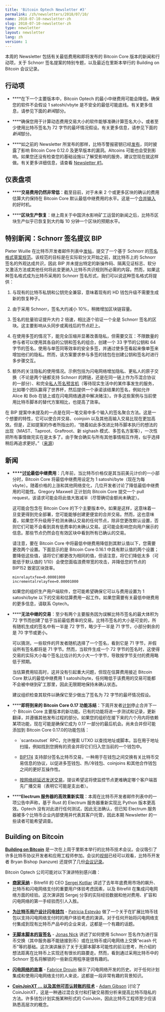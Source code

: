 ```yaml
---
title: 'Bitcoin Optech Newsletter #3'
permalink: /zh/newsletters/2018/07/10/
name: 2018-07-10-newsletter-zh
slug: 2018-07-10-newsletter-zh
type: newsletter
layout: newsletter
lang: zh
version: 1
---
```

本周的 Newsletter 包括有关最低费用和即将发布的 Bitcoin Core 版本的新闻和行动项，关于 Schnorr 签名提案的特别专题，以及最近在里斯本举行的 Building on Bitcoin 会议记录。

## 行动项

- **<!--bitcoin-core-minimum-relay-fee-->**在下一个主要版本中，Bitcoin Optech 的最小中继费用可能会降低。确保您的软件不会假设 1 satoshi/vbyte 是不安全的最低可能底线。有关更多信息，请参见下面的*新闻*部分。

- **<!--ensure-your-software-->**确保您用于计算动态费用交易大小的软件能够准确计算签名大小，或者至少使用比特币签名为 72 字节的最坏情况假设。有关更多信息，请参见下面的*新闻*部分。

- **<!--as-previous-newsletters-->**如之前的 Newsletter 所宣布的那样，比特币警报密钥已经[发布][alert released]，同时披露了影响 Bitcoin Core 0.12.0 及更早版本的漏洞。Altcoins 可能也会受到影响。如果您还没有检查您的基础设施以了解受影响的服务，建议您现在就这样做。有关更多详细信息，请查看 [Newsletter #1][newsletter #1]。

[alert released]: https://lists.linuxfoundation.org/pipermail/bitcoin-dev/2018-July/016189.html
[newsletter #1]: /zh/newsletters/2018/06/26/

## 仪表盘项

- **<!--transaction-fees-remain-very-low-->****交易费用仍然非常低**：截至目前，对于未来 2 个或更多区块的确认的费用估算大约保持在 Bitcoin Core 默认最低中继费用的水平。这是一个[合并输入][consolidate inputs]的好时机。

[consolidate inputs]: https://en.bitcoin.it/wiki/Techniques_to_reduce_transaction_fees#Consolidation

- **<!--block-production-recovery-->****区块生产恢复**：继上周关于中国洪水影响矿工运营的新闻之后，比特币区块生产似乎已恢复到大约每 10 分钟一个区块的预期水平。

## 特别新闻：Schnorr 签名提议 BIP

Pieter Wuille 在比特币开发者邮件列表中[发帖][schnorr post]，提交了一个基于 Schnorr 的[签名格式草案规范][schnorr draft]。该规范的目标是在实际软分叉开始之前，就比特币上的 Schnorr 签名的外观达成共识，因此 BIP 并未提出特定的新操作码、隔离见证标志、软分叉激活方法或其他任何将此变更纳入比特币共识规则所必需的内容。然而，如果这种签名格式成为比特币采用的 Schnorr 签名形式，我们可以说这种签名格式将提供：

[schnorr post]: https://lists.linuxfoundation.org/pipermail/bitcoin-dev/2018-July/016203.html
[schnorr draft]: https://github.com/sipa/bips/blob/bip-schnorr/bip-schnorr.mediawiki

1. 与现有的比特币私钥和公钥完全兼容，意味着现有的 HD 钱包升级不需要生成新的恢复种子。

2. 由于采用 Schnorr，签名大约减小 10%，稍微增加区块链容量。

3. 签名的批量验证提升大约 2 倍速，相比逐个验证一个全是  Schnorr 签名的区块。这主要影响从头同步或离线后的节点赶上。

4. 在使用多签的情况下，能完全压缩并显著改善隐私，但需要交互：不限数量的参与者可以使用其各自的公钥和签名的组合，创建一个 33 字节的公钥和 64 字节的签名，使用与单签同等效率的安全多签，并通过使多签看起来像单签来增加他们的隐私。然而，该方案要求参与多签的钱包在创建公钥和签名时进行多步骤交互。

5. 额外的关注隐私的使用情况。示例包括为闪电网络增加隐私、更私人的原子交换（不论是两个链都支持 Schnorr 的跨链，还是在同一链上作为币混合协议的一部分）、和完全[私人签名预言机][dlc]（等待现实生活中的某件事发生的服务，比如哪个团队赢得了世界杯，然后提供一个承诺该结果的签名，例如允许 Alice 和 Bob 在链上或在闪电网络通道中解决赌注）。许多这些案例与当前使用比特币脚本的替代方案相比，也提高了效率。

[dlc]: https://adiabat.github.io/dlc.pdf

在 BIP 提案中未提及的一点是在同一笔交易中多个输入的签名聚合方法。这是一个想要的特性，它可以使合并交易、coinjoin 以及其他高输入交易比现在更加高效。但是，正如提案的作者所指出的，“随着如此多改进比特币脚本执行的想法的出现（MAST、Taproot、Graftroot、新 sighash 模式、多签名方案等），一次性把所有事情做完实在是太多了。由于聚合确实与所有其他事情相互作用，似乎选择稍后再追求更好。”（[来源][pwuille comment]）

[pwuille comment]: https://www.reddit.com/r/Bitcoin/comments/8wmj5b/pieter_wuille_submits_schnorr_signatures_bip/e1wwriq/

## 新闻

- **<!--discussion-min-fee-discussion-about-minimum-relay-fee-->****[讨论][min fee discussion]最低中继费用**：几年前，当比特币价格仅是其当前美元计价的一小部分时，Bitcoin Core 将最低中继费用设定为 1 satoshi/byte（现在为每 vbyte）。随着价格的上涨和其他网络变化，几位开发者讨论了降低最低中继费用的可能性。Gregory Maxwell 正计划向 Bitcoin Core 提交一个 pull request，该请求可能会将此值大致减半（尽管确切金额尚未确定）。

    这可能会包含在 Bitcoin Core 的下个主要版本中。如果是这样，这意味着一旦变更得到完全部署，您可能能够创建更便宜的合并交易。然而，这也意味着，如果您不升级用于检测未确认交易的任何节点，除非您更改默认设置，否则它们可能不会看到具有低费率的未确认交易。这可能会影响您向用户展示的信息。那些节点仍然会在有效区块中看到所有已确认的交易。

    请注意，要在 Bitcoin Core 中将最低中继费用降低到其默认值以下，您需要更改两个设置。下面显示的是 Bitcoin Core 0.16.1 中具有默认值的两个设置；要降低这些值，请将它们都更改为相同的值，但请注意，将它们降低太多（可能低于默认值的 1/10）会使您面临浪费带宽的攻击，并降低您的节点的 BIP152 致密区块效率。

    ```
    minrelaytxfee=0.00001000
    incrementalrelayfee=0.00001000
    ```

    如果您的组织生产用户端软件，您可能希望确保它可以与费用设置为 1 satoshi/byte 以下的交易和估算费用一起工作。如果您需要有关最低中继费用的更多信息，请联系 Optech。

[min fee discussion]: http://www.erisian.com.au/meetbot/bitcoin-core-dev/2018/bitcoin-core-dev.2018-07-05-19.22.log.html#l-24

- **<!--unrelayable-transactions-->****无法中继的交易**：至少有两个主要服务因为误解比特币签名的最大体积为 72 字节而创建了低于当前最低费率的交易。比特币签名的大小是可变的，所有随机生成的签名中有一半是 72 字节，略少于一半是 71 字节，小部分剩余的是 70 字节或更小。

    可以猜测，一些软件的开发者随机选择了一个签名，看到它是 71 字节，并假设所有签名都将是 71 字节。然而，当软件生成一个 72 字节的签名时，这使得交易的实际大小每个签名比估计的大小大一个字节，导致按字节支付的费用略低于预期。

    当估算费用较高时，这并没有引起重大问题，但现在估算费用接近 Bitcoin Core 默认的最低中继费用 1 satoshi/byte，任何略低于该费用的交易可能都不会被中继到矿工那里，因此无限期地保持未确认状态。

    建议组织检查其软件以确保它至少做出了签名为 72 字节的最坏情况假设。

- **<!--upcoming-bitcoin-core-0-17-feature-freeze-->****即将到来的 Bitcoin Core 0.17 功能冻结**：下周开发者[计划][#12624]停止合并下一个 Bitcoin Core 主要版本的新功能。已有的功能将进一步测试和记录，更新翻译，并遵循其他发布过程的部分。如果您的组织在接下来的六个月内将依赖某项功能，现在可能是确保它成为 0.17 一部分的最后机会。尚未合并但可能添加到 Bitcoin Core 0.17.0的功能包括：

    - <!--scantxoutsetp-->`scantxoutset` RPC，允许搜索 UTXO 以查找地址或脚本。旨在用于地址扫描，例如找到您拥有的资金并将它们归入您当前的一个钱包中。

    - **<!--bip174-->**[BIP174][] 支持部分签名比特币交易，一种用于在钱包之间交换有关比特币交易信息的协议，以促进多签钱包、热/冷钱包、coinjoins 和其他合作钱包之间的更好互操作性。

    - **<!--delayed-transaction-sending-by-network-group-->**[按网络组延迟发送交易][#13298]，提议希望这将使监控节点更难确定哪个客户端首先广播交易（表明它可能是支出者）。

[#12624]: https://github.com/bitcoin/bitcoin/issues/12624
[BIP174]: https://github.com/bitcoin/bips/blob/master/bip-0174.mediawiki
[#13298]: https://github.com/bitcoin/bitcoin/issues/13298

- **<!--efficient-reimplementation-of-electrum-server-->****Electrum 服务器的高效重新实现**：本周在比特币开发者邮件列表中的一项公告中声称，基于 Rust 的 Electrum 服务器重新实现比 Python 版本更高效。Optech 没有对此进行任何测试，因此无法确认，但已知 Electrum 服务器被多个比特币企业内部使用并代表其客户托管，因此本期 Newsletter 的一些读者可能希望调查。

## Building on Bitcoin

[**Building on Bitcoin**][bob website] 是一次在上周于里斯本举行的比特币技术会议。会议吸引了许多比特币协议开发者和应用工程师参加。会议的[视频][bob video]已经可以观看，比特币开发者 Bryan Bishop (kanzure) 还提供了几份[会议记录][bob transcripts]。

[bob website]: https://building-on-bitcoin.com/
[bob video]: https://www.youtube.com/watch?v=XORDEX-RrAI
[bob transcripts]: http://diyhpl.us/wiki/transcripts/building-on-bitcoin/2018/

Bitcoin Optech 公司可能对以下演讲特别感兴趣：

- **<!--merchant-adoption-->**[**商家采纳**][bitrefill video] - Bitrefill 的 CEO [Sergej Kotliar][sergej] 讲述了去年年底费用市场的飙升、比特币和闪电网络支付的重要用户体验考虑因素，以及 Bitrefill 在集成闪电网络方面的经验。这次演讲因 Sergej 分享的实际经验数据和他对费用、扩容和闪电网络的第一手经验而引人入胜。

[bitrefill video]: https://www.youtube.com/watch?v=Cpid31c6HZc&feature=youtu.be&t=8m49s
[sergej]: https://twitter.com/ziggamon

- **<!--designing-lighning-wallets-for-the-bitcoin-users-->**[**为比特币用户设计闪电钱包**][lightning ux video] - [Patrícia Estevão][patricia] 做了一个关于在扩展比特币钱包以支持闪电网络支付时的用户体验考虑的演讲。对于任何开始将闪电网络支付集成到现有比特币产品中的企业来说，这都是一个有趣的话题。

[lightning ux video]: https://www.youtube.com/watch?v=XORDEX-RrAI&feature=youtu.be&t=6042
[patricia]: https://twitter.com/patestevao

- **<!--blind-signatures-in-sciptless-scripts-->**[**无脚本脚本的盲签名**][blind signatures video] - [Jonas Nick][jonas] 讲述了如何使用 Schnorr 签名作为进行盲币交换（其中服务器不能链接到币）或在比特币或闪电网络上交换“ecash 代币”等的基础。这次演讲展示了关于无脚本脚本可能性的前沿思考，所介绍的想法距离在比特币上实现还有很长的路要走。然而，看到通过采用比特币中的 Schnorr 签名将解锁的一些新应用程序是很有趣的。

[blind signatures video]: https://www.youtube.com/watch?v=XORDEX-RrAI&feature=youtu.be&t=25479
[jonas]: https://twitter.com/n1ckler

- **<!--ln-story-->**[**闪电网络的故事**][ln video] - [Fabrice Drouin][fabrice] 展示了闪电网络开发的历史。对于任何计划集成和使用闪电网络支付的人来说，这都是一段非常有趣的背景知识。

[ln video]: https://www.youtube.com/watch?time_continue=2881&v=Cpid31c6HZc
[fabrice]: https://twitter.com/acinq_co

- **<!--coinjoinxt-and-other-techniques-for-deniable-transfers-->**[**CoinJoinXT ... 以及其他可否认转账的技术**][coinjoin video] - [Adam Gibson][adam] 讨论了 CoinJoinXT，这是一种通过混合支付和打破交易图分析来提高比特币隐私的方法。许多钱包计划实施某种形式的 CoinJoin，因此比特币工程师至少应该熟悉高层次的概念。

[coinjoin video]: https://www.youtube.com/watch?v=XORDEX-RrAI&feature=youtu.be&t=23359
[adam]: https://twitter.com/waxwing__
